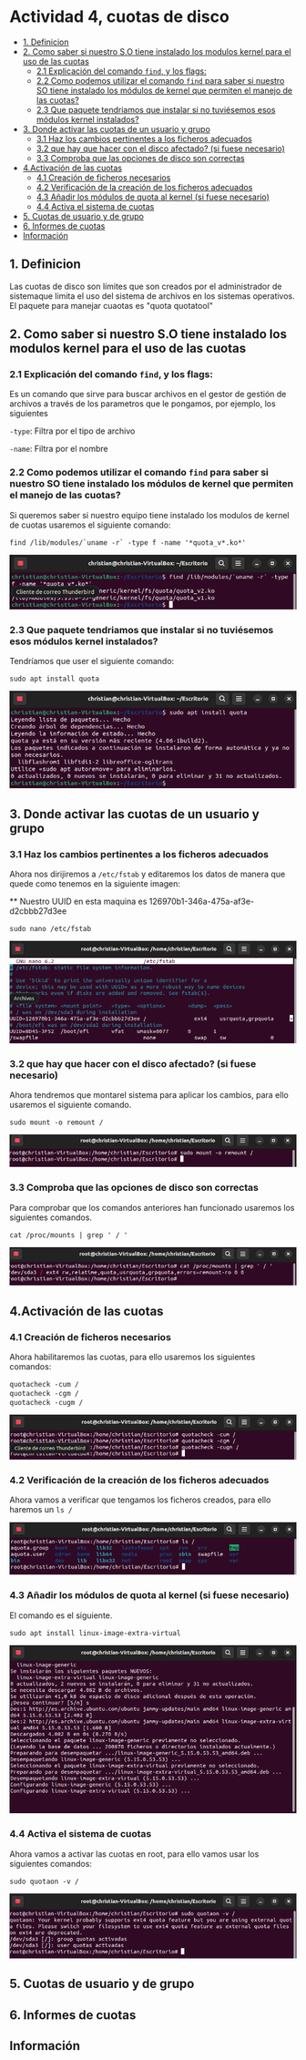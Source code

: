 # Actividad 4, cuotas de disco

- [1. Definicion](#1-definicion)
- [2. Como saber si nuestro S.O tiene instalado los modulos kernel para el uso de las cuotas](#2-como-saber-si-nuestro-so-tiene-instalado-los-modulos-kernel-para-el-uso-de-las-cuotas)
  - [2.1 Explicación del comando `find`, y los flags:](#21-explicación-del-comando-find-y-los-flags)
  - [2.2 Como podemos utilizar el comando `find` para saber si nuestro SO tiene instalado los módulos de kernel que permiten el manejo de las cuotas?](#22-como-podemos-utilizar-el-comando-find-para-saber-si-nuestro-so-tiene-instalado-los-módulos-de-kernel-que-permiten-el-manejo-de-las-cuotas)
  - [2.3 Que paquete tendriamos que instalar si no tuviésemos esos módulos kernel instalados?](#23-que-paquete-tendriamos-que-instalar-si-no-tuviésemos-esos-módulos-kernel-instalados)
- [3. Donde activar las cuotas de un usuario y grupo](#3-donde-activar-las-cuotas-de-un-usuario-y-grupo)
  - [3.1 Haz los cambios pertinentes a los ficheros adecuados](#31-haz-los-cambios-pertinentes-a-los-ficheros-adecuados)
  - [3.2 que hay que hacer con el disco afectado? (si fuese necesario)](#32-que-hay-que-hacer-con-el-disco-afectado-si-fuese-necesario)
  - [3.3 Comproba que las opciones de disco son correctas](#33-comproba-que-las-opciones-de-disco-son-correctas)
- [4.Activación de las cuotas](#4activación-de-las-cuotas)
  - [4.1 Creación de ficheros necesarios](#41-creación-de-ficheros-necesarios)
  - [4.2 Verificación de la creación de los ficheros adecuados](#42-verificación-de-la-creación-de-los-ficheros-adecuados)
  - [4.3 Añadir los módulos de quota al kernel (si fuese necesario)](#43-añadir-los-módulos-de-quota-al-kernel-si-fuese-necesario)
  - [4.4 Activa el sistema de cuotas](#44-activa-el-sistema-de-cuotas)
- [5. Cuotas de usuario y de grupo](#5-cuotas-de-usuario-y-de-grupo)
- [6. Informes de cuotas](#6-informes-de-cuotas)
- [Información](#información)

## 1. Definicion
Las cuotas de disco son límites que son creados por el administrador de sistemaque limita el uso del sistema de archivos en los sistemas operativos. El paquete para manejar cuaotas es "quota quotatool"

## 2. Como saber si nuestro S.O tiene instalado los modulos kernel para el uso de las cuotas

### 2.1 Explicación del comando `find`, y los flags:
Es un comando que sirve para buscar archivos en el gestor de gestión de archivos a través de los parametros que le pongamos, por ejemplo, los siguientes

`-type`: Filtra por el tipo de archivo


`-name`: Filtra por el nombre

### 2.2 Como podemos utilizar el comando `find` para saber si nuestro SO tiene instalado los módulos de kernel que permiten el manejo de las cuotas?

Si queremos saber si nuestro equipo tiene instalado los modulos de kernel de cuotas usaremos el siguiente comando:

~~~
find /lib/modules/`uname -r` -type f -name '*quota_v*.ko*'
~~~

![Busqueda de los paquetes de quota](Imagenes/cap1.png)

### 2.3 Que paquete tendriamos que instalar si no tuviésemos esos módulos kernel instalados?

Tendríamos que user el siguiente comando:

~~~
sudo apt install quota
~~~

![Instalación de quota](Imagenes/cap2.png)

## 3. Donde activar las cuotas de un usuario y grupo

### 3.1 Haz los cambios pertinentes a los ficheros adecuados

Ahora nos dirijiremos a `/etc/fstab` y editaremos los datos de manera que quede como tenemos en la siguiente imagen:

** Nuestro UUID en esta maquina es 126970b1-346a-475a-af3e-d2cbbb27d3ee

~~~
sudo nano /etc/fstab
~~~
![Configuración de /fstab](Imagenes/cap3.png)


### 3.2 que hay que hacer con el disco afectado? (si fuese necesario)

Ahora tendremos que montarel sistema para aplicar los cambios, para ello usaremos el siguiente comando.

~~~
sudo mount -o remount /
~~~

![montaje del disco con la configuración de quotas](Imagenes/cap6.png)

### 3.3 Comproba que las opciones de disco son correctas

Para comprobar que los comandos anteriores han funcionado usaremos los siguientes comandos.

~~~
cat /proc/mounts | grep ' / '
~~~

![comprobacion de las opciones de disco](Imagenes/cap5.png)

## 4.Activación de las cuotas

### 4.1 Creación de ficheros necesarios

Ahora habilitaremos las cuotas, para ello usaremos los siguientes comandos:

~~~
quotacheck -cum /
quotacheck -cgm /
quotacheck -cugm /
~~~
![habilitación de cuotas](Imagenes/cap7.png)

### 4.2 Verificación de la creación de los ficheros adecuados
Ahora vamos a verificar que tengamos los ficheros creados, para ello haremos un `ls /`

![Verificación de la creacion](Imagenes/cap9.png)

### 4.3 Añadir los módulos de quota al kernel (si fuese necesario)
El comando es el siguiente.

~~~
sudo apt install linux-image-extra-virtual
~~~

![Añadimos los modulos kernel](Imagenes/cap8.png)

### 4.4 Activa el sistema de cuotas
Ahora vamos a activar las cuotas en root, para ello vamos usar los siguientes comandos:

~~~
sudo quotaon -v /
~~~

![activacion de las cuotas](Imagenes/cap10.png)

## 5. Cuotas de usuario y de grupo



## 6. Informes de cuotas



## Información